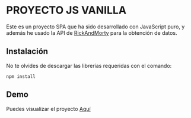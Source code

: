 # PROYECTO JS VANILLA
Este es un proyecto SPA que ha sido desarrollado con JavaScript puro, y además he usado la API de [RickAndMorty](https://rickandmortyapi.com/) para la obtención de datos.

## Instalación
No te olvides de descargar las librerías requeridas con el comando:
```
npm install
```
## Demo
Puedes visualizar el proyecto [Aquí](https://www.google.com/search?q=markdown+readme+template&oq=markdown+readme&aqs=chrome.1.69i57j0l7.6503j0j7&sourceid=chrome&ie=UTF-8)
